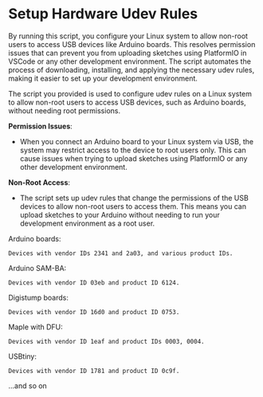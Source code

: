 # Setup Hardware Udev Rules

By running this script, you configure your Linux system to allow non-root users to access USB devices like Arduino boards. This resolves permission issues that can prevent you from uploading sketches using PlatformIO in VSCode or any other development environment. The script automates the process of downloading, installing, and applying the necessary udev rules, making it easier to set up your development environment.

The script you provided is used to configure udev rules on a Linux system to allow non-root users to access USB devices, such as Arduino boards, without needing root permissions.

**Permission Issues**:
  - When you connect an Arduino board to your Linux system via USB, the system may restrict access to the device to root users only. This can cause issues when trying to upload sketches using PlatformIO or any other development environment.

**Non-Root Access**:
  - The script sets up udev rules that change the permissions of the USB devices to allow non-root users to access them. This means you can upload sketches to your Arduino without needing to run your development environment as a root user.


Arduino boards:

    Devices with vendor IDs 2341 and 2a03, and various product IDs.

Arduino SAM-BA:

    Devices with vendor ID 03eb and product ID 6124.

Digistump boards:

    Devices with vendor ID 16d0 and product ID 0753.

Maple with DFU:

    Devices with vendor ID 1eaf and product IDs 0003, 0004.

USBtiny:

    Devices with vendor ID 1781 and product ID 0c9f.

...and so on


